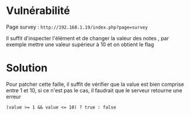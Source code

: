 # Vulnérabilité

Page survey : `http://192.168.1.19/index.php?page=survey`

Il suffit d'inspecter l'élément et de changer la valeur des notes , par exemple mettre une valeur supérieur à 10 et on obtient le flag

# Solution

Pour patcher cette faille, il suffit de vérifier que la value est bien comprise entre 1 et 10, si ce n'est pas le cas, il faudrait que le serveur retourne une erreur

```
(value >= 1 && value <= 10) ? true : false
```
